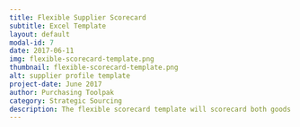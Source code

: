 ```yaml
---
title: Flexible Supplier Scorecard
subtitle: Excel Template
layout: default
modal-id: 7
date: 2017-06-11
img: flexible-scorecard-template.png
thumbnail: flexible-scorecard-template.png
alt: supplier profile template
project-date: June 2017
author: Purchasing Toolpak
category: Strategic Sourcing
description: The flexible scorecard template will scorecard both goods and services suppliers. Procurement can customize the supplier scorecard template to address unique requirements of the buying category. For example, this procurement template could scorecard both goods and services suppliers.
---
```

